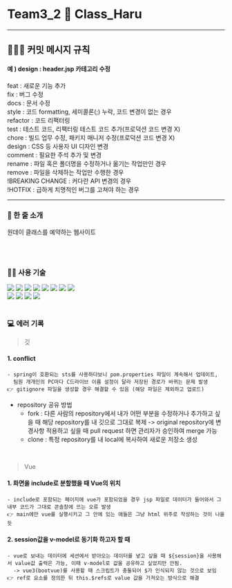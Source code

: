 # Team3_2 🙌 Class_Haru

<hr>

## 🙋🏻‍♂️ 커밋 메시지 규칙
#### 예 ) design : header.jsp 카테고리 수정
feat : 새로운 기능 추가<br>
fix : 버그 수정<br>
docs : 문서 수정<br>
style : 코드 formatting, 세미콜론(;) 누락, 코드 변경이 없는 경우<br>
refactor : 코드 리팩터링<br>
test : 테스트 코드, 리팩터링 테스트 코드 추가(프로덕션 코드 변경 X)<br>
chore : 빌드 업무 수정, 패키지 매니저 수정(프로덕션 코드 변경 X)<br>
design : CSS 등 사용자 UI 디자인 변경<br>
comment : 필요한 주석 추가 및 변경<br>
rename : 파일 혹은 폴더명을 수정하거나 옮기는 작업만인 경우<br>
remove : 파일을 삭제하는 작업만 수행한 경우<br>
!BREAKING CHANGE : 커다란 API 변경의 경우<br>
!HOTFIX : 급하게 치명적인 버그를 고쳐야 하는 경우<br>
<hr>

<h3> 🌱 한 줄 소개 </h3>
원데이 클래스를 예약하는 웹사이트

<br><br>

<h3> 👩‍💻 사용 기술 </h3>
<div>
  <img src="https://img.shields.io/badge/Spring-6DB33F?style=for-the-badge&logo=Spring&logoColor=green">
  <img src="https://img.shields.io/badge/vue.js-4FC08D?style=for-the-badge&logo=vue.js&logoColor=white"> 
  <img src="https://img.shields.io/badge/HTML5-E34F26?style=for-the-badge&logo=HTML5&logoColor=white" />
  <img src="https://img.shields.io/badge/CSS3-1572B6?style=for-the-badge&logo=CSS3&logoColor=white" />
  <img src="https://img.shields.io/badge/bootstrap-7952B3?style=for-the-badge&logo=bootstrap&logoColor=white">
  <img src="https://img.shields.io/badge/javascript-F7DF1E?style=for-the-badge&logo=javascript&logoColor=black">
  <img src="https://img.shields.io/badge/jquery-0769AD?style=for-the-badge&logo=jquery&logoColor=white">
  <img src="https://img.shields.io/badge/Oracle-F80000?style=for-the-badge&logo=Oracle&logoColor=white"/> 
  
  </br>
  
  <img src="https://img.shields.io/badge/linux-FCC624?style=for-the-badge&logo=linux&logoColor=black"> 
  <img src="https://img.shields.io/badge/amazonaws-232F3E?style=for-the-badge&logo=amazonaws&logoColor=white">
  <img src="https://img.shields.io/badge/Github-181717?style=for-the-badge&logo=github&logoColor=white"/>
  
  <img src="https://img.shields.io/badge/apache tomcat-F8DC75?style=for-the-badge&logo=apachetomcat&logoColor=white">
</div>

<br>

<h3> 💻 에러 기록 </h3>

> 깃

  #### 1. conflict 
  
    - spring이 호환되는 sts를 사용하다보니 pom.properties 파일이 계속해서 업데이트, 
      팀원 개개인의 PC마다 C드라이브 이름 설정이 달라 저장된 경로가 바뀌는 문제 발생 
    👉 gitignore 파일을 생성할 경우 해결할 수 있음 (해당 파일은 제외하고 업로드)

  * repository 공유 방법
    - fork : 다른 사람의 repository에서 내가 어떤 부분을 수정하거나 추가하고 싶을 때 해당 repository를 내 깃으로 그대로 복제
      -> original repository에 변경사항 적용하고 싶을 때 pull request 하면 관리자가 승인하여 merge 가능
    - clone : 특정 repository를 내 local에 복사하여 새로운 저장소 생성

<br>

> Vue

  #### 1. 화면을 include로 분할했을 때 Vue의 위치

    - include로 포함되는 페이지에 vue가 포함되었을 경우 jsp 파일로 데이터가 들어와서 그 내부 코드가 그대로 콘솔창에 뜨는 오류 발생
    👉 main에만 vue를 실행시키고 그 안에 있는 애들은 그냥 html 위주로 작성하는 것이 나을 듯


  #### 2. session값을 v-model로 동기화 하고자 할 때
  
    - vue로 보내는 데이터에 세션에서 받아오는 데이터를 넣고 싶을 때 ${session}을 사용해서 value값 출력은 가능, 이때 v-model로 값을 공유하고 싶었지만 안됨. 
      -> vue3(bootvue)를 사용할 때 스크립트가 충돌되어 $가 인식되지 않는 것으로 보임
    👉 ref로 요소를 정의한 뒤 this.$refs로 value 값을 가져오는 방식으로 해결
